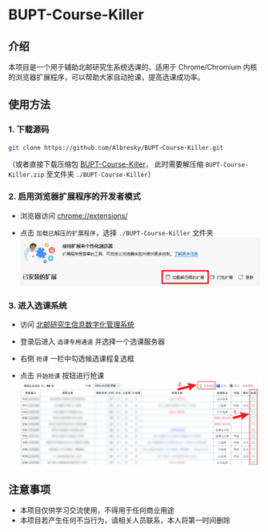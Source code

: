 # BUPT-Course-Killer

## 介绍

本项目是一个用于辅助北邮研究生系统选课的、适用于 Chrome/Chromium 内核的浏览器扩展程序，可以帮助大家自动抢课，提高选课成功率。

## 使用方法

### 1. 下载源码

```bash
git clone https://github.com/Albresky/BUPT-Course-Killer.git
```

（或者直接下载压缩包 [BUPT-Course-Killer](https://github.com/Albresky/BUPT-Course-Killer/archive/refs/heads/main.zip)， 此时需要解压缩 `BUPT-Course-Killer.zip` 至文件夹 `./BUPT-Course-Killer`）


### 2. 启用浏览器扩展程序的开发者模式

 - 浏览器访问 [chrome://extensions/](chrome://extensions/)

 - 点击 `加载已解压的扩展程序`，选择 `./BUPT-Course-Killer` 文件夹
![alt text](images/image.png)


### 3. 进入选课系统
    
  - 访问 [北邮研究生信息数字化管理系统](https://yjxt.bupt.edu.cn/)
    
  - 登录后进入 `选课专用通道` 并选择一个选课服务器
  - 右侧 `抢课` 一栏中勾选候选课程复选框
  - 点击 `开始抢课` 按钮进行抢课
![alt text](images/image2.png)



## 注意事项

- 本项目仅供学习交流使用，不得用于任何商业用途
- 本项目若产生任何不当行为，请相关人员联系，本人将第一时间删除
